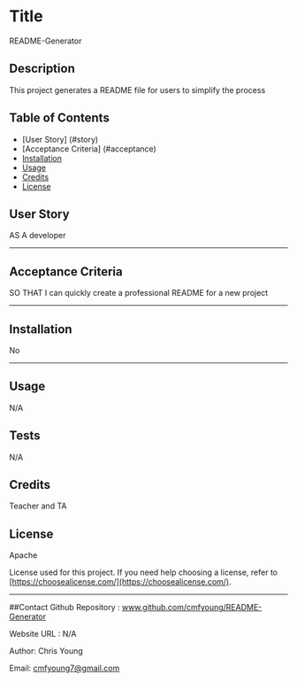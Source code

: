 
  
  # Title
  README-Generator



  ## Description
  This project generates a README file for users to simplify the process



  ## Table of Contents 
  
  - [User Story] (#story)
  - [Acceptance Criteria] (#acceptance)
  - [Installation](#installation)
  - [Usage](#usage)
  - [Credits](#credits)
  - [License](#license)

  ## User Story

  AS A developer

  ---
  
  ## Acceptance Criteria

  SO THAT I can quickly create a professional README for a new project

  ---

  ## Installation 

  No


  ---
  
  ## Usage
  
  N/A


  ## Tests
  
  N/A


  ## Credits
  
  Teacher and TA

  
  ## License
  Apache

  License used for this project. If you need help choosing a license, refer to [https://choosealicense.com/](https://choosealicense.com/).
  
  ---

  ##Contact 
  Github Repository : www.github.com/cmfyoung/README-Generator


  Website URL : N/A


  Author: Chris Young 


  Email: cmfyoung7@gmail.com


